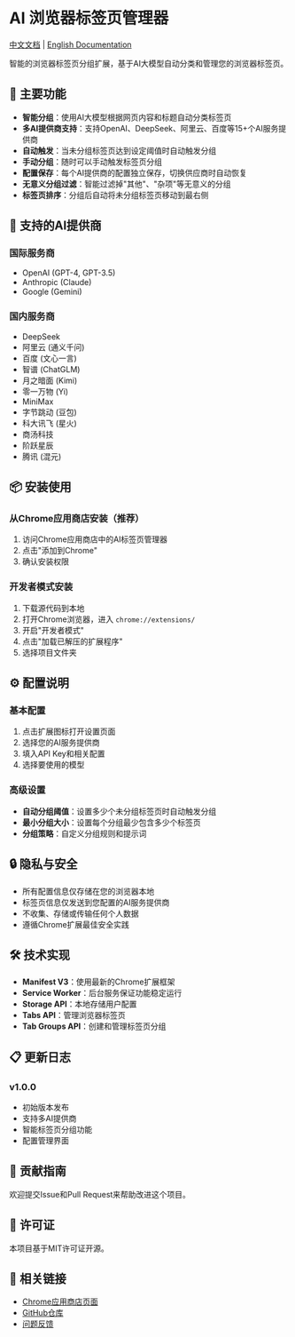 # AI 浏览器标签页管理器

[中文文档](README.zh-CN.md) | [English Documentation](README.md)

智能的浏览器标签页分组扩展，基于AI大模型自动分类和管理您的浏览器标签页。

## 🚀 主要功能

- **智能分组**：使用AI大模型根据网页内容和标题自动分类标签页
- **多AI提供商支持**：支持OpenAI、DeepSeek、阿里云、百度等15+个AI服务提供商
- **自动触发**：当未分组标签页达到设定阈值时自动触发分组
- **手动分组**：随时可以手动触发标签页分组
- **配置保存**：每个AI提供商的配置独立保存，切换供应商时自动恢复
- **无意义分组过滤**：智能过滤掉"其他"、"杂项"等无意义的分组
- **标签页排序**：分组后自动将未分组标签页移动到最右侧

## 🤖 支持的AI提供商

### 国际服务商
- OpenAI (GPT-4, GPT-3.5)
- Anthropic (Claude)
- Google (Gemini)

### 国内服务商
- DeepSeek
- 阿里云 (通义千问)
- 百度 (文心一言)
- 智谱 (ChatGLM)
- 月之暗面 (Kimi)
- 零一万物 (Yi)
- MiniMax
- 字节跳动 (豆包)
- 科大讯飞 (星火)
- 商汤科技
- 阶跃星辰
- 腾讯 (混元)

## 📦 安装使用

### 从Chrome应用商店安装（推荐）
1. 访问Chrome应用商店中的AI标签页管理器
2. 点击"添加到Chrome"
3. 确认安装权限

### 开发者模式安装
1. 下载源代码到本地
2. 打开Chrome浏览器，进入 `chrome://extensions/`
3. 开启"开发者模式"
4. 点击"加载已解压的扩展程序"
5. 选择项目文件夹

## ⚙️ 配置说明

### 基本配置
1. 点击扩展图标打开设置页面
2. 选择您的AI服务提供商
3. 填入API Key和相关配置
4. 选择要使用的模型

### 高级设置
- **自动分组阈值**：设置多少个未分组标签页时自动触发分组
- **最小分组大小**：设置每个分组最少包含多少个标签页
- **分组策略**：自定义分组规则和提示词

## 🔒 隐私与安全

- 所有配置信息仅存储在您的浏览器本地
- 标签页信息仅发送到您配置的AI服务提供商
- 不收集、存储或传输任何个人数据
- 遵循Chrome扩展最佳安全实践

## 🛠️ 技术实现

- **Manifest V3**：使用最新的Chrome扩展框架
- **Service Worker**：后台服务保证功能稳定运行
- **Storage API**：本地存储用户配置
- **Tabs API**：管理浏览器标签页
- **Tab Groups API**：创建和管理标签页分组

## 📋 更新日志

### v1.0.0
- 初始版本发布
- 支持多AI提供商
- 智能标签页分组功能
- 配置管理界面

## 🤝 贡献指南

欢迎提交Issue和Pull Request来帮助改进这个项目。

## 📄 许可证

本项目基于MIT许可证开源。

## 🔗 相关链接

- [Chrome应用商店页面](#)
- [GitHub仓库](https://github.com/chamhaw/ai-tabs)
- [问题反馈](https://github.com/chamhaw/ai-tabs/issues)
